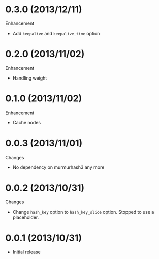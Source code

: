 # 0.3.0 (2013/12/11)

Enhancement

* Add `keepalive` and `keepalive_time` option

# 0.2.0 (2013/11/02)

Enhancement

* Handling weight

# 0.1.0 (2013/11/02)

Enhancement

* Cache nodes

# 0.0.3 (2013/11/01)

Changes

* No dependency on murmurhash3 any more

# 0.0.2 (2013/10/31)

Changes

* Change `hash_key` option to `hash_key_slice` option. Stopped to use a placeholder. 

# 0.0.1 (2013/10/31)

* Initial release

